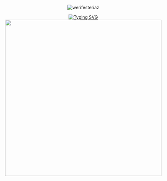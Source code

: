 <p align="center"> <img src="https://komarev.com/ghpvc/?username=werifesteriaz&label=%3C%F0%9D%9F%91&color=8eced4&style=flat" alt="werifesteriaz" /> </p>

<div align="center">
<a href="https://git.io/typing-svg"><img src="https://readme-typing-svg.herokuapp.com?font=Libre+Baskerville&size=25&pause=1000&color=B0C2D6&width=500&lines=%22It+hurts+to+be+nothing+with+you.%22" alt="Typing SVG" /></a>
</div>

<div align="center">
<img src="https://files.catbox.moe/bgh0xj.png" width="500">
</div>

 
